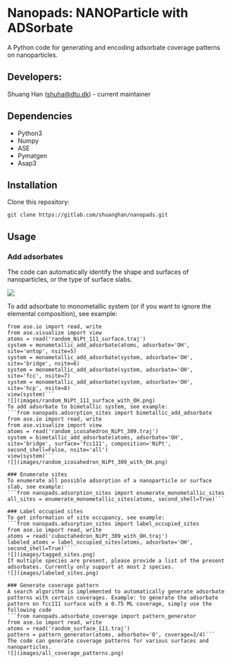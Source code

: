# Nanopads: NANOParticle with ADSorbate
A Python code for generating and encoding adsorbate coverage patterns on nanoparticles.

## Developers: 
Shuang Han (shuha@dtu.dk) - current maintainer

## Dependencies
* Python3
* Numpy
* ASE
* Pymatgen
* Asap3

## Installation
Clone this repository:

```git clone https://gitlab.com/shuanghan/nanopads.git```

## Usage
### Add adsorbates
The code can automatically identify the shape and surfaces of nanoparticles, or the type of surface slabs.

![](images/color_facets.png)

To add adsorbate to monometallic system (or if you want to ignore the elemental composition), see example:
```from nanopads.adsorption_sites import monometallic_add_adsorbate
from ase.io import read, write
from ase.visualize import view
atoms = read('random_NiPt_111_surface.traj')
system = monometallic_add_adsorbate(atoms, adsorbate='OH', site='ontop', nsite=5)
system = monometallic_add_adsorbate(system, adsorbate='OH', site='bridge', nsite=6)
system = monometallic_add_adsorbate(system, adsorbate='OH', site='fcc', nsite=7)
system = monometallic_add_adsorbate(system, adsorbate='OH', site='hcp', nsite=8)
view(system)```
![](images/random_NiPt_111_surface_with_OH.png)
To add adsorbate to bimetallic system, see example:
```from nanopads.adsorption_sites import bimetallic_add_adsorbate
from ase.io import read, write
from ase.visualize import view
atoms = read('random_icosahedron_NiPt_309.traj')
system = bimetallic_add_adsorbate(atoms, adsorbate='OH', site='bridge', surface='fcc111', composition='NiPt', second_shell=False, nsite='all')
view(system)```
![](images/random_icosahedron_NiPt_309_with_OH.png)

### Enumerate sites 
To enumerate all possible adsorption of a nanoparticle or surface slab, see example:
```from nanopads.adsorption_sites import enumerate_monometallic_sites
all_sites = enumerate_monometallic_sites(atoms, second_shell=True)```

### Label occupied sites
To get information of site occupancy, see example:
```from nanopads.adsorption_sites import label_occupied_sites
from ase.io import read, write
atoms = read('cuboctahedron_NiPt_309_with_OH.traj')
labeled_atoms = label_occupied_sites(atoms, adsorbate='OH', second_shell=True)```
![](images/tagged_sites.png)
If multiple species are present, please provide a list of the present adsorbates. Currently only support at most 2 species.
![](images/labeled_sites.png)

### Generate coverage pattern
A search algorithm is implemented to automatically generate adsorbate patterns with certain coverages. Example: to generate the adsorbate pattern on fcc111 surface with a 0.75 ML coverage, simply use the following code
```from nanopads.adsorbate_coverage import pattern_generator
from ase.io import read, write
atoms = read('random_surface_111.traj')
pattern = pattern_generator(atoms, adsorbate='O', coverage=3/4)```
The code can generate coverage patterns for various surfaces and nanoparticles.
![](images/all_coverage_patterns.png)